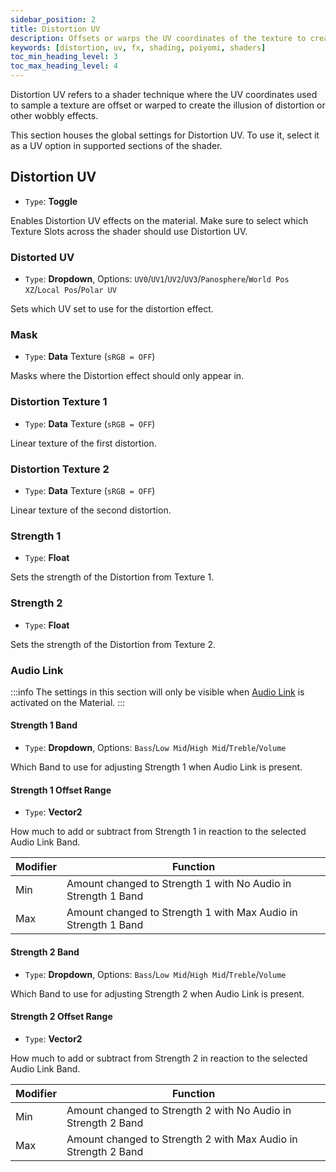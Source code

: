 ```yaml
---
sidebar_position: 2
title: Distortion UV
description: Offsets or warps the UV coordinates of the texture to create the illusion of distortion or other wobbly effects.
keywords: [distortion, uv, fx, shading, poiyomi, shaders]
toc_min_heading_level: 3
toc_max_heading_level: 4
---
```


Distortion UV refers to a shader technique where the UV coordinates used to sample a texture are offset or warped to create the illusion of distortion or other wobbly effects.

This section houses the global settings for Distortion UV. To use it, select it as a UV option in supported sections of the shader.

## Distortion UV

- `Type`: <PropertyIcon name="toggle" />**Toggle**

Enables Distortion UV effects on the material. Make sure to select which Texture Slots across the shader should use Distortion UV.

### Distorted UV

- `Type`: <PropertyIcon name="dropdown" />**Dropdown**, Options: `UV0`/`UV1`/`UV2`/`UV3`/`Panosphere`/`World Pos XZ`/`Local Pos`/`Polar UV`

Sets which UV set to use for the distortion effect.

### Mask

- `Type`: <PropertyIcon name="texture" />**Data** Texture (`sRGB = OFF`)

Masks where the Distortion effect should only appear in.

### Distortion Texture 1

- `Type`: <PropertyIcon name="texture" />**Data** Texture (`sRGB = OFF`)

Linear texture of the first distortion.

### Distortion Texture 2

- `Type`: <PropertyIcon name="texture" />**Data** Texture (`sRGB = OFF`)

Linear texture of the second distortion.

### Strength 1

- `Type`: <PropertyIcon name="float" />**Float**

Sets the strength of the Distortion from Texture 1.

### Strength 2

- `Type`: <PropertyIcon name="float" />**Float**

Sets the strength of the Distortion from Texture 2.

### Audio Link

:::info
The settings in this section will only be visible when [Audio Link](/docs/audio-link/audio-link.md) is activated on the Material.
:::

#### Strength 1 Band

- `Type`: <PropertyIcon name="dropdown" />**Dropdown**, Options: `Bass`/`Low Mid`/`High Mid`/`Treble`/`Volume`

Which Band to use for adjusting Strength 1 when Audio Link is present.

#### Strength 1 Offset Range

- `Type`: <PropertyIcon name="vector2" />**Vector2**

How much to add or subtract from Strength 1 in reaction to the selected Audio Link Band.

| Modifier | Function |
| --- | --- |
| Min | Amount changed to Strength 1 with No Audio in Strength 1 Band |
| Max | Amount changed to Strength 1 with Max Audio in Strength 1 Band |

#### Strength 2 Band

- `Type`: <PropertyIcon name="dropdown" />**Dropdown**, Options: `Bass`/`Low Mid`/`High Mid`/`Treble`/`Volume`

Which Band to use for adjusting Strength 2 when Audio Link is present.

#### Strength 2 Offset Range

- `Type`: <PropertyIcon name="vector2" />**Vector2**

How much to add or subtract from Strength 2 in reaction to the selected Audio Link Band.

| Modifier | Function |
| --- | --- |
| Min | Amount changed to Strength 2 with No Audio in Strength 2 Band |
| Max | Amount changed to Strength 2 with Max Audio in Strength 2 Band |
